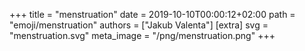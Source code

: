 +++
title = "menstruation"
date = 2019-10-10T00:00:12+02:00
path = "emoji/menstruation"
authors = ["Jakub Valenta"]
[extra]
svg = "menstruation.svg"
meta_image = "/png/menstruation.png"
+++
